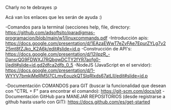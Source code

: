 Charly no te debrayes :p

Acá van los enlaces que les serán de ayuda :) 

-Comandos para la terminal (secciones help, file, directory: https://github.com/adsoftsito/paradigmas-programacion/blob/main/w1/linuxcommands.pdf
-Introducción apis: https://docs.google.com/presentation/d/1EAzaEWwT7eZvFAe7EpurZYLg7v225mt8fZJko_K2A6k/edit#slide=id.p
-Construcción de API's: https://docs.google.com/presentation/d/12jIpzR_-DansrQG9FDWXJ7RQbqwDCTY2fYR7aofg0-I/edit#slide=id.gd2dfca2dfb_0_5
-NodeJS (JavaScript en el servidor): https://docs.google.com/presentation/d/1-WYYV7bmkjMeRM5I7CLmyEouzkQTSlqRlxds67atLlI/edit#slide=id.p

-Documentación COMANDOS para GIT (buscar la funcionalidad que desean con "CTRL + F" para encontrar el comando): https://git-scm.com/docs/git
-Documentación GitHub para MANEJAR REPOSITORIOS (desde registrarse a github hasta usarlo con GIT): https://docs.github.com/es/get-started

